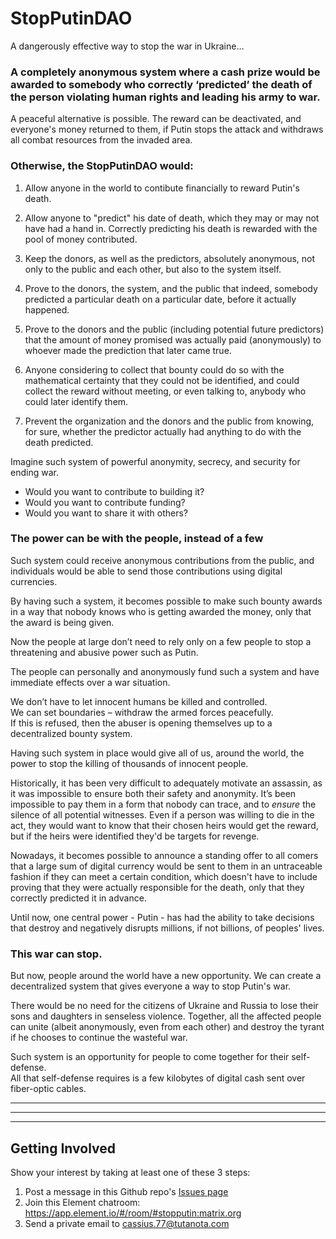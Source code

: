 # StopPutinDAO

A dangerously effective way to stop the war in Ukraine…

### A completely anonymous system where a cash prize would be awarded to somebody who correctly ‘predicted’ the death of the person violating human rights and leading his army to war. 

A peaceful alternative is possible. The reward can be deactivated, and everyone's money returned to them, if Putin stops the attack and withdraws all combat resources from the invaded area.

### Otherwise, the StopPutinDAO would:

1. Allow anyone in the world to contibute financially to reward Putin's death.

1. Allow anyone to "predict" his date of death, which they may or may not have had a hand in. Correctly predicting his death is rewarded with the pool of money contributed.

1. Keep the donors, as well as the predictors, absolutely anonymous, not only to the public and each other, but also to the system itself.

1. Prove to the donors, the system, and the public that indeed, somebody predicted a particular death on a particular date, before it actually happened.

1. Prove to the donors and the public (including potential future predictors) that the amount of money promised was actually paid (anonymously) to whoever made the prediction that later came true.

1. Anyone considering to collect that bounty could do so with the mathematical certainty that they could not be identified, and could collect the reward without meeting, or even talking to, anybody who could later identify them.

1. Prevent the organization and the donors and the public from knowing, for sure, whether the predictor actually had anything to do with the death predicted.

Imagine such system of powerful anonymity, secrecy, and security for ending war.

- Would you want to contribute to building it?
- Would you want to contribute funding?
- Would you want to share it with others?

### The power can be with the people, instead of a few

Such system could receive anonymous contributions from the public, and individuals would be able to send those contributions using digital currencies. 

By having such a system, it becomes possible to make such bounty awards in a way that nobody knows who is getting awarded the money, only that the award is being given.

Now the people at large don’t need to rely only on a few people to stop a threatening and abusive power such as Putin.

The people can personally and anonymously fund such a system and have immediate effects over a war situation.

We don’t have to let innocent humans be killed and controlled.  
We can set boundaries – withdraw the armed forces peacefully.  
If this is refused, then the abuser is opening themselves up to a decentralized bounty system.  

Having such system in place would give all of us, around the world, the power to stop the killing of thousands of innocent people.

Historically, it has been very difficult to adequately motivate an assassin, as it was impossible to ensure both their safety and anonymity. It’s been impossible to pay them in a form that nobody can trace, and to *ensure* the silence of all potential witnesses. Even if a person was willing to die in the act, they would want to know that their chosen heirs would get the reward, but if the heirs were identified they'd be targets for revenge.

Nowadays, it becomes possible to announce a standing offer to all comers that a large sum of digital currency would be sent to them in an untraceable fashion if they can meet a certain condition, which doesn't have to include proving that they were actually responsible for the death, only that they correctly predicted it in advance.

Until now, one central power - Putin - has had the ability to take decisions that destroy and negatively disrupts millions, if not billions, of peoples' lives. 

### This war can stop.

But now, people around the world have a new opportunity. We can create a decentralized system that gives everyone a way to stop Putin's war.

There would be no need for the citizens of Ukraine and Russia to lose their sons and daughters in senseless violence. Together, all the affected people can unite (albeit anonymously, even from each other) and destroy the tyrant if he chooses to continue the wasteful war.

Such system is an opportunity for people to come together for their self-defense.  
All that self-defense requires is a few kilobytes of digital cash sent over fiber-optic cables.

-----
-----
-----

## Getting Involved

Show your interest by taking at least one of these 3 steps:

1. Post a message in this Github repo's [Issues page](https://github.com/StopPutinDAO/GettingStarted/issues)
2. Join this Element chatroom: https://app.element.io/#/room/#stopputin:matrix.org
3. Send a private email to cassius.77@tutanota.com
